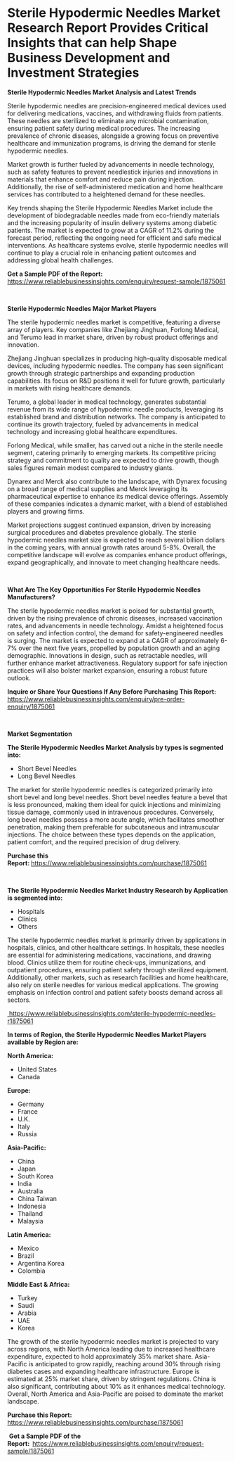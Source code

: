 <p><h1>Sterile Hypodermic Needles Market Research Report Provides Critical Insights that can help Shape Business Development and Investment Strategies</h1></p><p><strong>Sterile Hypodermic Needles Market Analysis and Latest Trends</strong></p>
<p><p>Sterile hypodermic needles are precision-engineered medical devices used for delivering medications, vaccines, and withdrawing fluids from patients. These needles are sterilized to eliminate any microbial contamination, ensuring patient safety during medical procedures. The increasing prevalence of chronic diseases, alongside a growing focus on preventive healthcare and immunization programs, is driving the demand for sterile hypodermic needles. </p><p>Market growth is further fueled by advancements in needle technology, such as safety features to prevent needlestick injuries and innovations in materials that enhance comfort and reduce pain during injection. Additionally, the rise of self-administered medication and home healthcare services has contributed to a heightened demand for these needles.</p><p>Key trends shaping the Sterile Hypodermic Needles Market include the development of biodegradable needles made from eco-friendly materials and the increasing popularity of insulin delivery systems among diabetic patients. The market is expected to grow at a CAGR of 11.2% during the forecast period, reflecting the ongoing need for efficient and safe medical interventions. As healthcare systems evolve, sterile hypodermic needles will continue to play a crucial role in enhancing patient outcomes and addressing global health challenges.</p></p>
<p><strong>Get a Sample PDF of the Report:&nbsp;</strong> <a href="https://www.reliablebusinessinsights.com/enquiry/request-sample/1875061?utm_campaign=3318&utm_medium=2&utm_source=Github&utm_content=ia&utm_term=13042025&utm_id=sterile-hypodermic-needles">https://www.reliablebusinessinsights.com/enquiry/request-sample/1875061</a></p>
<p>&nbsp;</p>
<p><strong>Sterile Hypodermic Needles Major Market Players</strong></p>
<p><p>The sterile hypodermic needles market is competitive, featuring a diverse array of players. Key companies like Zhejiang Jinghuan, Forlong Medical, and Terumo lead in market share, driven by robust product offerings and innovation.</p><p>Zhejiang Jinghuan specializes in producing high-quality disposable medical devices, including hypodermic needles. The company has seen significant growth through strategic partnerships and expanding production capabilities. Its focus on R&D positions it well for future growth, particularly in markets with rising healthcare demands.</p><p>Terumo, a global leader in medical technology, generates substantial revenue from its wide range of hypodermic needle products, leveraging its established brand and distribution networks. The company is anticipated to continue its growth trajectory, fueled by advancements in medical technology and increasing global healthcare expenditures.</p><p>Forlong Medical, while smaller, has carved out a niche in the sterile needle segment, catering primarily to emerging markets. Its competitive pricing strategy and commitment to quality are expected to drive growth, though sales figures remain modest compared to industry giants.</p><p>Dynarex and Merck also contribute to the landscape, with Dynarex focusing on a broad range of medical supplies and Merck leveraging its pharmaceutical expertise to enhance its medical device offerings. Assembly of these companies indicates a dynamic market, with a blend of established players and growing firms.</p><p>Market projections suggest continued expansion, driven by increasing surgical procedures and diabetes prevalence globally. The sterile hypodermic needles market size is expected to reach several billion dollars in the coming years, with annual growth rates around 5-8%. Overall, the competitive landscape will evolve as companies enhance product offerings, expand geographically, and innovate to meet changing healthcare needs.</p></p>
<p>&nbsp;</p>
<p><strong>What Are The Key Opportunities For Sterile Hypodermic Needles Manufacturers?</strong></p>
<p><p>The sterile hypodermic needles market is poised for substantial growth, driven by the rising prevalence of chronic diseases, increased vaccination rates, and advancements in needle technology. Amidst a heightened focus on safety and infection control, the demand for safety-engineered needles is surging. The market is expected to expand at a CAGR of approximately 6-7% over the next five years, propelled by population growth and an aging demographic. Innovations in design, such as retractable needles, will further enhance market attractiveness. Regulatory support for safe injection practices will also bolster market expansion, ensuring a robust future outlook.</p></p>
<p><strong>Inquire or Share Your Questions If Any Before Purchasing This Report:</strong> <a href="https://www.reliablebusinessinsights.com/enquiry/pre-order-enquiry/1875061?utm_campaign=3318&utm_medium=2&utm_source=Github&utm_content=ia&utm_term=13042025&utm_id=sterile-hypodermic-needles">https://www.reliablebusinessinsights.com/enquiry/pre-order-enquiry/1875061</a></p>
<p>&nbsp;</p>
<p><strong>Market Segmentation</strong></p>
<p><strong>The Sterile Hypodermic Needles Market Analysis by types is segmented into:</strong></p>
<p><ul><li>Short Bevel Needles</li><li>Long Bevel Needles</li></ul></p>
<p><p>The market for sterile hypodermic needles is categorized primarily into short bevel and long bevel needles. Short bevel needles feature a bevel that is less pronounced, making them ideal for quick injections and minimizing tissue damage, commonly used in intravenous procedures. Conversely, long bevel needles possess a more acute angle, which facilitates smoother penetration, making them preferable for subcutaneous and intramuscular injections. The choice between these types depends on the application, patient comfort, and the required precision of drug delivery.</p></p>
<p><strong>Purchase this Report:&nbsp;</strong><a href="https://www.reliablebusinessinsights.com/purchase/1875061?utm_campaign=3318&utm_medium=2&utm_source=Github&utm_content=ia&utm_term=13042025&utm_id=sterile-hypodermic-needles">https://www.reliablebusinessinsights.com/purchase/1875061</a></p>
<p>&nbsp;</p>
<p><strong>The Sterile Hypodermic Needles Market Industry Research by Application is segmented into:</strong></p>
<p><ul><li>Hospitals</li><li>Clinics</li><li>Others</li></ul></p>
<p><p>The sterile hypodermic needles market is primarily driven by applications in hospitals, clinics, and other healthcare settings. In hospitals, these needles are essential for administering medications, vaccinations, and drawing blood. Clinics utilize them for routine check-ups, immunizations, and outpatient procedures, ensuring patient safety through sterilized equipment. Additionally, other markets, such as research facilities and home healthcare, also rely on sterile needles for various medical applications. The growing emphasis on infection control and patient safety boosts demand across all sectors.</p></p>
<p><a href="https://www.reliablebusinessinsights.com/sterile-hypodermic-needles-r1875061?utm_campaign=3318&utm_medium=2&utm_source=Github&utm_content=ia&utm_term=13042025&utm_id=sterile-hypodermic-needles">&nbsp;https://www.reliablebusinessinsights.com/sterile-hypodermic-needles-r1875061</a></p>
<p><strong>In terms of Region, the Sterile Hypodermic Needles Market Players available by Region are:</strong></p>
<p>
    <p> <strong> North America: </strong>
        <ul>
            <li>United States</li>
            <li>Canada</li>
        </ul>
        </p> 
    <p> <strong> Europe: </strong>
        <ul>
            <li>Germany</li>
            <li>France</li>
            <li>U.K.</li>
            <li>Italy</li>
            <li>Russia</li>
        </ul>
        </p> 
    <p> <strong> Asia-Pacific: </strong>
        <ul>
            <li>China</li>
            <li>Japan</li>
            <li>South Korea</li>
            <li>India</li>
            <li>Australia</li>
            <li>China Taiwan</li>
            <li>Indonesia</li>
            <li>Thailand</li>
            <li>Malaysia</li>
        </ul>
        </p> 
    <p> <strong> Latin America: </strong>
        <ul>
            <li>Mexico</li>
            <li>Brazil</li>
            <li>Argentina Korea</li>
            <li>Colombia</li>
        </ul>
        </p> 
    <p> <strong> Middle East & Africa: </strong>
        <ul>
            <li>Turkey</li>
            <li>Saudi</li>
            <li>Arabia</li>
            <li>UAE</li>
            <li>Korea</li>
        </ul>
    </p>
    </p>
<p><p>The growth of the sterile hypodermic needles market is projected to vary across regions, with North America leading due to increased healthcare expenditure, expected to hold approximately 35% market share. Asia-Pacific is anticipated to grow rapidly, reaching around 30% through rising diabetes cases and expanding healthcare infrastructure. Europe is estimated at 25% market share, driven by stringent regulations. China is also significant, contributing about 10% as it enhances medical technology. Overall, North America and Asia-Pacific are poised to dominate the market landscape.</p></p>
<p><strong>Purchase this Report: </strong><a href="https://www.reliablebusinessinsights.com/purchase/1875061?utm_campaign=3318&utm_medium=2&utm_source=Github&utm_content=ia&utm_term=13042025&utm_id=sterile-hypodermic-needles">https://www.reliablebusinessinsights.com/purchase/1875061</a></p>
<p>&nbsp;<strong>Get a Sample PDF of the Report:&nbsp;&nbsp;</strong><a href="https://www.reliablebusinessinsights.com/enquiry/request-sample/1875061?utm_campaign=3318&utm_medium=2&utm_source=Github&utm_content=ia&utm_term=13042025&utm_id=sterile-hypodermic-needles">https://www.reliablebusinessinsights.com/enquiry/request-sample/1875061</a></p>
<p><strong></strong></p>
<p><p></p><p></p><p></p></p>